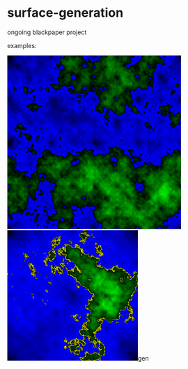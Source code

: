 # surface-generation
ongoing blackpaper project 

examples:

![water 0.5 grad 0.8 smooth 3 sand 0 size 400](surfacegen/1.png)
![water 0.7 smooth 2 size 400](surfacegen/2.png)gen
